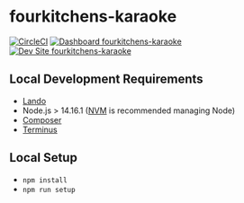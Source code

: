 # fourkitchens-karaoke

[![CircleCI](https://circleci.com/gh/fourkitchens/fourkitchens-karaoke.svg?style=shield)](https://circleci.com/gh/generalredneck/fourkitchens-karaoke)
[![Dashboard fourkitchens-karaoke](https://img.shields.io/badge/dashboard-fourkitchens_karaoke-yellow.svg)](https://dashboard.pantheon.io/sites/ab2c6c8d-facb-4664-90fb-582a0d236de2#dev/code)
[![Dev Site fourkitchens-karaoke](https://img.shields.io/badge/site-fourkitchens_karaoke-blue.svg)](http://dev-fourkitchens-karaoke.pantheonsite.io/)


## Local Development Requirements
- [Lando](https://docs.devwithlando.io/installation/installing.html)
- Node.js > 14.16.1 ([NVM](https://github.com/creationix/nvm) is recommended managing Node)
- [Composer](https://getcomposer.org/)
- [Terminus](https://pantheon.io/docs/terminus/install)

## Local Setup

- `npm install`
- `npm run setup`